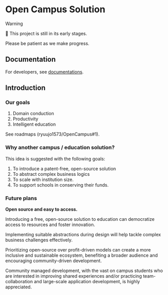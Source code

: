 # Open Campus Solution

> [!WARNING]
> 🚧 This project is still in its early stages.
>
> Please be patient as we make progress.

## Documentation

For developers, see [documentations](./docs/index.md).

## Introduction

### Our goals

1. Domain conduction
2. Productivity
3. Intelligent education

See roadmaps (ryuujo1573/OpenCampus#1).

### Why another campus / education solution?

This idea is suggested with the following goals:

1. To introduce a patent-free, open-source solution
2. To abstract complex business logics
3. To scale with institution size.
4. To support schools in conserving their funds.

### Future plans

**Open source and easy to access.**

Introducing a free, open-source solution to education can democratize access to resources and foster innovation.

Implementing suitable abstractions during design will help tackle complex business challenges effectively.

Prioritizing open-source over profit-driven models can create a more inclusive and sustainable ecosystem, benefiting a broader audience and encouraging community-driven development.

Community managed development, with the vast on campus students who are interested in improving shared experiences and/or practicing team-collaboration and large-scale application development, is highly appreciated.

